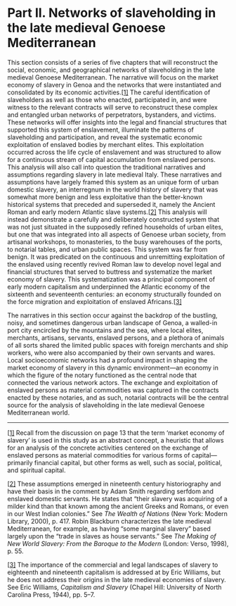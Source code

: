 # Part II. Networks of slaveholding in the late medieval Genoese Mediterranean

This section consists of a series of five chapters that will reconstruct the social, economic, and geographical networks of slaveholding in the late medieval Genoese Mediterranean. The narrative will focus on the market economy of slavery in Genoa and the networks that were instantiated and consolidated by its economic activities.[[1\]](#_ftn1) The careful identification of slaveholders as well as those who enacted, participated in, and were witness to the relevant contracts will serve to reconstruct these complex and entangled urban networks of perpetrators, bystanders, and victims. These networks will offer insights into the legal and financial structures that supported this system of enslavement, illuminate the patterns of slaveholding and participation, and reveal the systematic economic exploitation of enslaved bodies by merchant elites. This exploitation occurred across the life cycle of enslavement and was structured to allow for a continuous stream of capital accumulation from enslaved persons. This analysis will also call into question the traditional narratives and assumptions regarding slavery in late medieval Italy. These narratives and assumptions have largely framed this system as an unique form of urban domestic slavery, an interregnum in the world history of slavery that was somewhat more benign and less exploitative than the better-known historical systems that preceded and superseded it, namely the Ancient Roman and early modern Atlantic slave systems.[[2\]](#_ftn2) This analysis will instead demonstrate a carefully and deliberately constructed system that was not just situated in the supposedly refined households of urban elites, but one that was integrated into all aspects of Genoese urban society, from artisanal workshops, to monasteries, to the busy warehouses of the ports, to notarial tables, and urban public spaces. This system was far from benign. It was predicated on the continuous and unremitting exploitation of the enslaved using recently revived Roman law to develop novel legal and financial structures that served to buttress and systematize the market economy of slavery. This systematization was a principal component of early modern capitalism and underpinned the Atlantic economy of the sixteenth and seventeenth centuries: an economy structurally founded on the force migration and exploitation of enslaved Africans.[[3\]](#_ftn3)

The narratives in this section occur against the backdrop of the bustling, noisy, and sometimes dangerous urban landscape of Genoa, a walled-in port city encircled by the mountains and the sea, where local elites, merchants, artisans, servants, enslaved persons, and a plethora of animals of all sorts shared the limited public spaces with foreign merchants and ship workers, who were also accompanied by their own servants and wares. Local socioeconomic networks had a profound impact in shaping the market economy of slavery in this dynamic environment—an economy in which the figure of the notary functioned as the central node that connected the various network actors. The exchange and exploitation of enslaved persons as material commodities was captured in the contracts enacted by these notaries, and as such, notarial contracts will be the central source for the analysis of slaveholding in the late medieval Genoese Mediterranean world.

------

[[1\]](#_ftnref1) Recall from the discussion on page 13 that the term ‘market economy of slavery’ is used in this study as an abstract concept, a heuristic that allows for an analysis of the concrete activities centered on the exchange of enslaved persons as material commodities for various forms of capital—primarily financial capital, but other forms as well, such as social, political, and spiritual capital.

[[2\]](#_ftnref2) These assumptions emerged in nineteenth century historiography and have their basis in the comment by Adam Smith regarding serfdom and enslaved domestic servants. He states that “their slavery was acquiring of a milder kind than that known among the ancient Greeks and Romans, or even in our West Indian colonies.” See *The Wealth of Nations* (New York: Modern Library, 2000), p. 417. Robin Blackburn characterizes the late medieval Mediterranean, for example, as having “some marginal slavery” based largely upon the “trade in slaves as house servants.” See *The Making of New World Slavery: From the Baroque to the Modern* (London: Verso, 1998), p. 55.

[[3\]](#_ftnref3) The importance of the commercial and legal landscapes of slavery to eighteenth and nineteenth capitalism is addressed at by Eric Williams, but he does not address their origins in the late medieval economies of slavery. See Eric Williams, *Capitalism and Slavery* (Chapel Hill: University of North Carolina Press, 1944), pp. 5–7.
